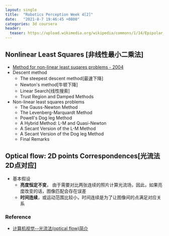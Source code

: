 ```yaml
---
layout: single
title:  "Robotics Perception Week 4[2]"
date:   "2021-8-7 19:46:45 +0800"
categories: 3d coursera
header:
  teaser: https://upload.wikimedia.org/wikipedia/commons/1/14/Epipolar_geometry.svg
---
```


## Nonlinear Least Squares [非线性最小二乘法]

- [Method for non-linear least suqares problems - 2004](https://www.aimsciences.org/article/exportPdf?id=7e25fb2d-b50c-46dd-9be5-23deee2b4242)
- Descent method
  - The steepest descent method[最速下降]
  - Newton's method[牛顿下降]
  - Linear Search[线性搜索]
  - Trust Region and Damped Methods
- Non-linear least squares problems
  - The Gauss-Newton Method
  - The Levenberg-Marquardt Method
  - Powell's Dog leg Method
  - A Hybrid Method: L-M and Quasi-Newton
  - A Secant Version of the L-M Method
  - A Secant Version of the Dog leg Method
  - Final Remarks

## Optical flow: 2D points Correspondences[光流法2D点对应]

- 基本假设
  - **亮度恒定不变**， 由于需要对比两张连续的照片计算光流场，因此，如果亮度改变的话，图像匹配会存在误差
  - **时间连续**，或运动范围比较小，时间连续是为了让图像间的点满足对应关系

### Reference

- [计算机视觉--光流法(optical flow)简介](https://blog.csdn.net/qq_41368247/article/details/82562165)
